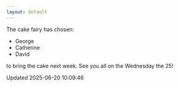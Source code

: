 ```yaml
---
layout: default
---
```


The cake fairy has chosen:
  -  George
  -  Catherine
  -  David

to bring the cake next week. See you all on the Wednesday the 25!


Updated 2025-06-20 10:09:46
